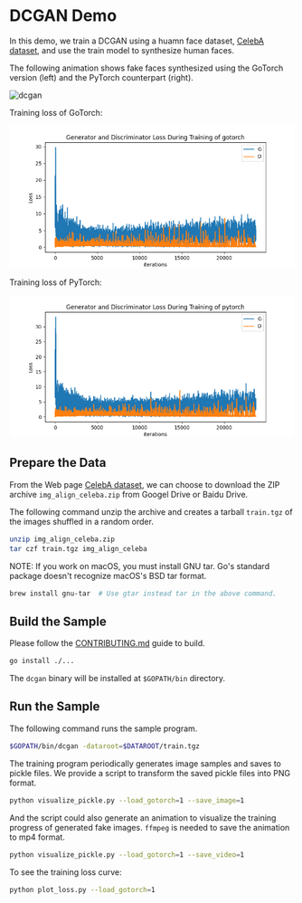 # DCGAN Demo

In this demo, we train a DCGAN using a huamn face dataset,
[CelebA dataset](http://mmlab.ie.cuhk.edu.hk/projects/CelebA.html), and use the
train model to synthesize human faces.

The following animation shows fake faces synthesized using the GoTorch version
(left) and the PyTorch counterpart (right).

![dcgan](http://cdn.sqlflow.tech/dcgan-20200904.gif)

Training loss of GoTorch:

![gotorch-dcgan-loss](gotorch-dcgan-loss.png)

Training loss of PyTorch:

![pytorch-dcgan-loss](pytorch-dcgan-loss.png)

## Prepare the Data

From the Web page [CelebA
dataset](http://mmlab.ie.cuhk.edu.hk/projects/CelebA.html), we can choose to
download the ZIP archive `img_align_celeba.zip` from Googel Drive or Baidu
Drive.

The following command unzip the archive and creates a tarball `train.tgz` of the
images shuffled in a random order.

```bash
unzip img_align_celeba.zip
tar czf train.tgz img_align_celeba
```

NOTE: If you work on macOS, you must install GNU tar.  Go's standard package
doesn't recognize macOS's BSD tar format.

```bash
brew install gnu-tar  # Use gtar instead tar in the above command.
```

## Build the Sample

Please follow the
[CONTRIBUTING.md](https://github.com/wangkuiyi/gotorch/blob/develop/CONTRIBUTING.md)
guide to build.

```bash
go install ./...
```

The `dcgan` binary will be installed at `$GOPATH/bin` directory.

## Run the Sample

The following command runs the sample program.

```bash
$GOPATH/bin/dcgan -dataroot=$DATAROOT/train.tgz
```

The training program periodically generates image samples and saves to pickle
files.  We provide a script to transform the saved pickle files into PNG format.

```bash
python visualize_pickle.py --load_gotorch=1 --save_image=1
```

And the script could also generate an animation to visualize
the training progress of generated fake images.
`ffmpeg` is needed to save the animation to mp4 format.

```bash
python visualize_pickle.py --load_gotorch=1 --save_video=1
```

To see the training loss curve:

```bash
python plot_loss.py --load_gotorch=1
```
